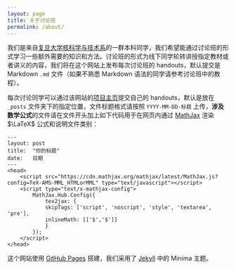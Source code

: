 ```yaml
---
layout: page
title: 关于讨论班
permalink: /about/
---
```


<head>
    <script src="https://cdn.mathjax.org/mathjax/latest/MathJax.js?config=TeX-AMS-MML_HTMLorMML" type="text/javascript"></script>
    <script type="text/x-mathjax-config">
        MathJax.Hub.Config({
            tex2jax: {
            skipTags: ['script', 'noscript', 'style', 'textarea', 'pre'],
            inlineMath: [['$','$']]
            }
        });
    </script>
</head>

我们是来自[复旦大学核科学与技术系](https://imp.fudan.edu.cn/)的一群本科同学，我们希望能通过讨论班的形式学习一些额外需要的知识和方法。讨论班的形式为线下同学轮转讲授指定教材或者讲义的内容，我们将在这个网站上发布每次讨论班的 handouts，默认提交是 Markdown `.md` 文件（如果不熟悉 Markdown 语法的同学请参考讨论班中的教程）。

每次讨论同学可以通过该网站的[项目主页](https://github.com/FDU-imp-undergrad-seminar/FDU-imp-undergrad-seminar.github.io)提交自己的 handouts，默认是放在 `_posts` 文件夹下的指定位置，文件标题格式请按照 `YYYY-MM-DD-标题` 上传，**涉及数学公式**的文件请在文件开头加上如下代码用于在网页内通过 [MathJax](https://www.mathjax.org/) 渲染 $\LaTeX$ 公式和说明文件类别：
```
---
layout: post
title:  "你的标题"
date:   日期
---
<head>
    <script src="https://cdn.mathjax.org/mathjax/latest/MathJax.js?config=TeX-AMS-MML_HTMLorMML" type="text/javascript"></script>
    <script type="text/x-mathjax-config">
        MathJax.Hub.Config({
            tex2jax: {
            skipTags: ['script', 'noscript', 'style', 'textarea', 'pre'],
            inlineMath: [['$','$']]
            }
        });
    </script>
</head>
```

这个网站使用 [GitHub Pages](https://pages.github.com/) 搭建，我们采用了 [Jekyll](https://jekyllrb.com/) 中的 Minima 主题。